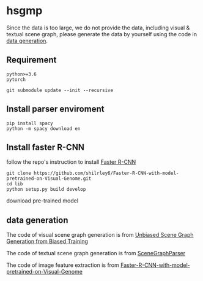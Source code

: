 # hsgmp

Since the data is too large, we do not provide the data, including visual & textual scene graph, please generate the data by yourself using the code in [data generation](#data-generation).

## Requirement
```
python>=3.6
pytorch
```

```
git submodule update --init --recursive
```

## Install parser enviroment
```
pip install spacy
python -m spacy download en
```

## Install faster R-CNN
follow the repo's instruction to install [Faster R-CNN](https://github.com/shilrley6/Faster-R-CNN-with-model-pretrained-on-Visual-Genome.git)
```
git clone https://github.com/shilrley6/Faster-R-CNN-with-model-pretrained-on-Visual-Genome.git
cd lib
python setup.py build develop
```
download pre-trained model


## data generation
The code of visual scene graph generation is from [Unbiased Scene Graph Generation from Biased Training](https://github.com/KaihuaTang/Scene-Graph-Benchmark.pytorch)

The code of textual scene graph generation is from [SceneGraphParser](https://github.com/vacancy/SceneGraphParser)

The code of image feature extraction is from [Faster-R-CNN-with-model-pretrained-on-Visual-Genome](https://github.com/shilrley6/Faster-R-CNN-with-model-pretrained-on-Visual-Genome)
